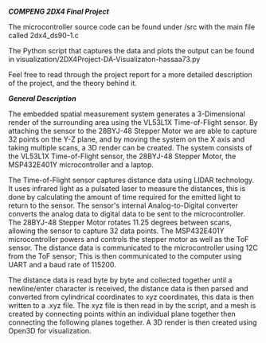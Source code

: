 ***COMPENG 2DX4 Final Project***

The microcontroller source code can be found under /src with the main file called 2dx4_ds90-1.c

The Python script that captures the data and plots the output can be found in visualization/2DX4Project-DA-Visualizaton-hassaa73.py 

Feel free to read through the project report for a more detailed description of the project, and the theory behind it.

***General Description***

The embedded spatial measurement system generates a 3-Dimensional render of the surrounding area using the VL53L1X Time-of-Flight sensor. By attaching the sensor to the 28BYJ-48 Stepper Motor we are able to capture 32 points on the Y-Z plane, and by moving the system on the X axis and taking multiple scans, a 3D render can be created. The system consists of the VL53L1X Time-of-Flight sensor, the 28BYJ-48 Stepper Motor, the MSP432E401Y microcontroller and a laptop. 

The Time-of-Flight sensor captures distance data using LIDAR technology. It uses infrared light as a pulsated laser to measure the distances, this is done by calculating the amount of time required for the emitted light to return to the sensor. The sensor's internal Analog-to-Digital converter converts the analog data to digital data to be sent to the microcontroller.  The 28BYJ-48 Stepper Motor rotates 11.25 degrees between scans, allowing the sensor to capture 32 data points.
The MSP432E401Y microcontroller powers and controls the stepper motor as well as the ToF sensor. The distance data is communicated to the microcontroller using 12C from the ToF sensor; This is then communicated to the computer using UART and a baud rate of 115200.

The distance data is read byte by byte and collected together until a newline/enter character is received, the distance data is then parsed and converted from cylindrical coordinates to xyz coordinates, this data is then written to a .xyz file.  The xyz file is then read in by the script, and a mesh is created by connecting points within an individual plane together then connecting the following planes together. A 3D render is then created using Open3D for visualization.
